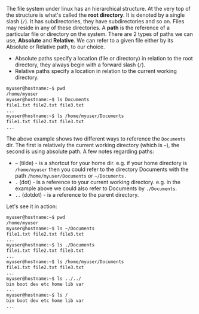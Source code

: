 The file system under linux has an hierarchical structure. At the very top of the structure is what's called the **root directory**. It is denoted by a single slash (`/`). It has subdirectories, they have subdirectories and so on. Files may reside in any of these directories.
A **path** is the reference of a particular file or directory on the system.
There are 2 types of paths we can use, **Absolute** and **Relative**. We can refer to a given file either by its Absolute or Relative path, to our choice.
- Absolute paths specify a location (file or directory) in relation to the root directory, they always begin with a forward slash (`/`).
- Relative paths specify a location in relation to the current working directory.
```bash
myuser@hostname:~$ pwd
/home/myuser
myuser@hostname:~$ ls Documents
file1.txt file2.txt file3.txt
...
myuser@hostname:~$ ls /home/myuser/Documents
file1.txt file2.txt file3.txt
...
```
The above example shows two different ways to reference the `Documents` dir. The first is relatively the current working directory (which is `~`), the second is using absolute path.
A few notes regarding paths:
- `~` (tilde) - is a shortcut for your home dir. e.g. if your home directory is `/home/myuser` then you could refer to the directory Documents with the path `/home/myuser/Documents` or `~/Documents.`
- `.` (dot) - is a reference to your current working directory. e.g. in the example above we could also refer to Documents by `./Documents`.
- `..` (dotdot) - is a reference to the parent directory.

Let's see it in action:
```bash
myuser@hostname:~$ pwd
/home/myuser
myuser@hostname:~$ ls ~/Documents
file1.txt file2.txt file3.txt
...
myuser@hostname:~$ ls ./Documents
file1.txt file2.txt file3.txt
...
myuser@hostname:~$ ls /home/myuser/Documents
file1.txt file2.txt file3.txt
...
myuser@hostname:~$ ls ../../
bin boot dev etc home lib var
...
myuser@hostname:~$ ls /
bin boot dev etc home lib var
...
```